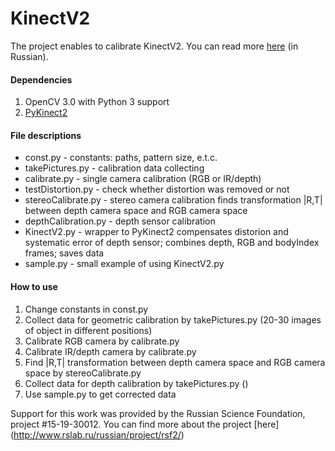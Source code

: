 # KinectV2

The project enables to calibrate KinectV2. You can read more [here](http://habrahabr.ru/post/272629/) (in Russian).

#### Dependencies
1. OpenCV 3.0 with Python 3 support
2. [PyKinect2](https://github.com/Kinect/PyKinect2)

#### File descriptions
* const.py - constants: paths, pattern size, e.t.c.
* takePictures.py - calibration data collecting
* calibrate.py -  single camera calibration (RGB or IR/depth)
* testDistortion.py - check whether distortion was removed or not
* stereoCalibrate.py - stereo camera calibration finds transformation |R,T| between depth camera space and RGB camera space
* depthCalibration.py - depth sensor calibration
* KinectV2.py - wrapper to PyKinect2 compensates distorion and systematic  error of depth sensor; combines depth, RGB and bodyIndex frames; saves data
* sample.py - small example of using KinectV2.py 

#### How to use
1. Change constants in const.py
2. Collect data for geometric calibration by takePictures.py (20-30 images of object in different positions)
3. Calibrate RGB camera by calibrate.py
4. Calibrate IR/depth camera by calibrate.py
5. Find |R,T| transformation between depth camera space and RGB camera space by stereoCalibrate.py
6. Collect data for depth calibration by takePictures.py ()
7. Use sample.py to get corrected data 

Support for this work was provided by the Russian Science Foundation, project #15-19-30012. 
You can find more about the project [here] (http://www.rslab.ru/russian/project/rsf2/)
